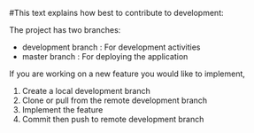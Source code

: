 #This text explains how best to contribute to development:

The project has two branches:
- development branch : For development activities
- master branch : For deploying the application

If you are working on a new feature you would like to implement,
1. Create a local development branch
2. Clone or pull from the remote development branch
3. Implement the feature
4. Commit then push to remote development branch

